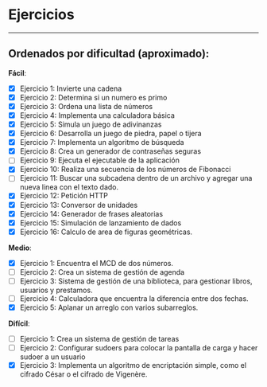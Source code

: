 # Ejercicios
---
## Ordenados por dificultad (aproximado): 

**Fácil**:      
- [x]  Ejercicio 1: Invierte una cadena
- [x]  Ejercicio 2: Determina si un numero es primo
- [x]  Ejercicio 3: Ordena una lista de números
- [x]  Ejercicio 4: Implementa una calculadora básica
- [x]  Ejercicio 5: Simula un juego de adivinanzas
- [x]  Ejercicio 6: Desarrolla un juego de piedra, papel o tijera
- [x]  Ejercicio 7: Implementa un algoritmo de búsqueda
- [x]  Ejercicio 8: Crea un generador de contraseñas seguras
- [ ]  Ejercicio 9: Ejecuta el ejecutable de la aplicación
- [x]  Ejercicio 10: Realiza una secuencia de los números de Fibonacci
- [ ]  Ejercicio 11: Buscar una subcadena dentro de un archivo y agregar una nueva linea con el texto dado. 
- [x]  Ejercicio 12: Petición HTTP
- [x]  Ejercicio 13: Conversor de unidades
- [x]  Ejercicio 14: Generador de frases aleatorias
- [x]  Ejercicio 15: Simulación de lanzamiento de dados
- [x]  Ejercicio 16: Calculo de area de figuras geométricas.

**Medio**: 

- [x]  Ejercicio 1: Encuentra el MCD de dos números.
- [ ]  Ejercicio 2: Crea un sistema de gestión de agenda
- [ ]  Ejercicio 3: Sistema de gestión de una biblioteca, para gestionar libros, usuarios y prestamos.
- [ ]  Ejercicio 4: Calculadora que encuentra la diferencia entre dos fechas.
- [x]  Ejercicio 5: Aplanar un arreglo con varios subarreglos.

**Difícil**: 

- [ ]  Ejercicio 1: Crea un sistema de gestión de tareas
- [ ]  Ejercicio 2: Configurar sudoers para colocar la pantalla de carga y hacer sudoer a un usuario
- [x]  Ejercicio 3: Implementa un algoritmo de encriptación simple, como el cifrado César o el cifrado de Vigenère.
